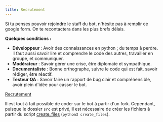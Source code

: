 ```yaml
---
title: Recrutement
---
```


Si tu penses pouvoir rejoindre le staff du bot, n'hésite pas à remplir ce google form. On te recontactera dans les plus brefs délais.

**Quelques conditions :**

- **Développeur** : Avoir des connaissances en python ; du temps à perdre. Il faut aussi savoir lire et comprendre le code des autres, travailler en groupe, et communiquer.
- **Modérateur** : Savoir gérer une crise, être diplomate et sympathique.
- **Documentaliste** : Bonne orthographe, suivre le code qui est fait, savoir rédiger, être réactif.
- **Testeur QA** : Savoir faire un rapport de bug clair et compréhensible, avoir plein d'idée pour casser le bot.

[Recrutement](https://forms.gle/EfgxcpDA5vcfuFYP7)

Il est tout à fait possible de coder sur le bot à partir d'un fork. Cependant, puisque le dossier `src` est privé, il est nécessaire de créer les fichiers à partir du script [create_files](https://github.com/OwllyBot/Owlly/tree/dev/instruction_fork) (`python3 create_files`).
